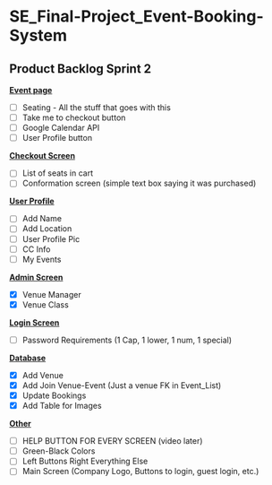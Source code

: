 # SE_Final-Project_Event-Booking-System

## Product Backlog Sprint 2

<ins>**Event page**</ins>  
- [ ] Seating - All the stuff that goes with this  
- [ ] Take me to checkout button  
- [ ] Google Calendar API  
- [ ] User Profile button  
      
<ins>**Checkout Screen**</ins>  
- [ ] List of seats in cart  
- [ ] Conformation screen (simple text box saying it was purchased)  
      
<ins>**User Profile**</ins>  
- [ ] Add Name  
- [ ] Add Location  
- [ ] User Profile Pic  
- [ ] CC Info  
- [ ] My Events  
      
<ins>**Admin Screen**</ins>  
- [x] Venue Manager  
- [x] Venue Class  
      
<ins>**Login Screen**</ins>  
- [ ] Password Requirements (1 Cap, 1 lower, 1 num, 1 special)  
      
<ins>**Database**</ins>  
- [x] Add Venue  
- [x] Add Join Venue-Event (Just a venue FK in Event_List)  
- [x] Update Bookings   
- [x] Add Table for Images  

<ins>**Other**</ins>  
- [ ] HELP BUTTON FOR EVERY SCREEN (video later)  
- [ ] Green-Black Colors
- [ ] Left Buttons Right Everything Else
- [ ] Main Screen (Company Logo, Buttons to login, guest login, etc.)  
